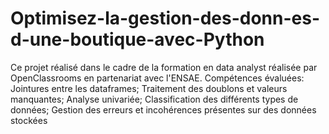 # Optimisez-la-gestion-des-donn-es-d-une-boutique-avec-Python
Ce projet réalisé dans le cadre de la formation en data analyst réalisée par OpenClassrooms en partenariat avec l'ENSAE. Compétences évaluées: Jointures entre les dataframes; Traitement des doublons et valeurs manquantes;  Analyse univariée; Classification des différents types de données; Gestion des erreurs et incohérences présentes sur des données stockées
